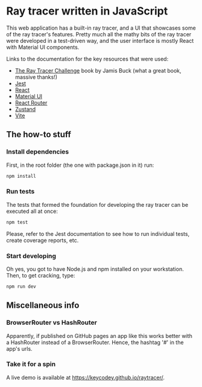 # Ray tracer written in JavaScript

This web application has a built-in ray tracer, and a UI that showcases some of the ray tracer's features. Pretty much all the mathy bits of the ray tracer were developed in a test-driven way, and the user interface is mostly React with Material UI components.

Links to the documentation for the key resources that were used:

- [The Ray Tracer Challenge](https://pragprog.com/titles/jbtracer/the-ray-tracer-challenge/) book by Jamis Buck (what a great book, massive thanks!)
- [Jest](https://jestjs.io/)
- [React](https://react.dev/)
- [Material UI](https://mui.com/material-ui/getting-started/)
- [React Router](https://reactrouter.com/)
- [Zustand](https://zustand.docs.pmnd.rs/getting-started/introduction)
- [Vite](https://vite.dev/)

## The how-to stuff

### Install dependencies

First, in the root folder (the one with package.json in it) run:

```bash
npm install
```

### Run tests

The tests that formed the foundation for developing the ray tracer can be executed all at once:

```bash
npm test
```

Please, refer to the Jest documentation to see how to run individual tests, create coverage reports, etc.

### Start developing

Oh yes, you got to have Node.js and npm installed on your workstation. Then, to get cracking, type:

```bash
npm run dev
```

## Miscellaneous info

### BrowserRouter vs HashRouter

Apparently, if published on GitHub pages an app like this works better with a HashRouter instead of a BrowserRouter. Hence, the hashtag '#' in the app's urls.

### Take it for a spin

A live demo is available at <https://keycodey.github.io/raytracer/>.

